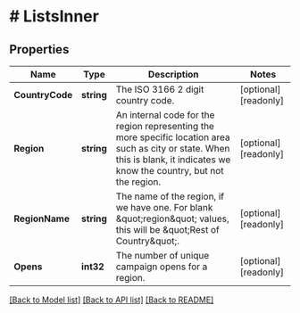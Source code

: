# # ListsInner


## Properties 


Name | Type | Description | Notes
------------ | ------------- | ------------- | -------------
**CountryCode**| **string** | The ISO 3166 2 digit country code.  | [optional] [readonly]
**Region**| **string** | An internal code for the region representing the more specific location area such as city or state. When this is blank, it indicates we know the country, but not the region.  | [optional] [readonly]
**RegionName**| **string** | The name of the region, if we have one. For blank \&quot;region\&quot; values, this will be \&quot;Rest of Country\&quot;.  | [optional] [readonly]
**Opens**| **int32** | The number of unique campaign opens for a region.  | [optional] [readonly]


[[Back to Model list]](../../README.md#models) [[Back to API list]](../../README.md#endpoints) [[Back to README]](../../README.md)

